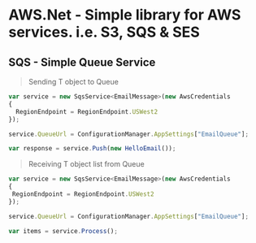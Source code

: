 AWS.Net - Simple library for AWS services. i.e. S3, SQS & SES
==============================================================

SQS - Simple Queue Service 
--------------------------

> Sending T object to Queue
```javascript
var service = new SqsService<EmailMessage>(new AwsCredentials
{
  RegionEndpoint = RegionEndpoint.USWest2
});

service.QueueUrl = ConfigurationManager.AppSettings["EmailQueue"];

var response = service.Push(new HelloEmail());
```

> Receiving T object list from Queue
```javascript
var service = new SqsService<EmailMessage>(new AwsCredentials
{
 RegionEndpoint = RegionEndpoint.USWest2
});

service.QueueUrl = ConfigurationManager.AppSettings["EmailQueue"];

var items = service.Process();
```
